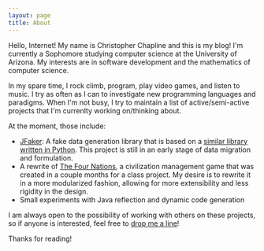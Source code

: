 ```yaml
---
layout: page
title: About
---
```


Hello, Internet! My name is Christopher Chapline and this is my blog! I'm currently a Sophomore studying computer science at the University of Arizona. My interests are in software development and the mathematics of computer science.


In my spare time, I rock climb, program, play video games, and listen to music. I try as often as I can to investigate new programming languages and paradigms. When I'm not busy, I try to maintain a list of active/semi-active projects that I'm currenlty working on/thinking about.

At the moment, those include:

* [JFaker](http://github.com/gizmo385/JFaker): A fake data generation library that is based on a [similar library written in Python](http://github.com/joke2k/faker/). This project is still in an early stage of data migration and formulation.
* A rewrite of [The Four Nations](http://github.com/gizmo385/TheFourNations), a civilization management game that was created in a couple months for a class project. My desire is to rewrite it in a more modularized fashion, allowing for more extensibility and less rigidity in the design.
* Small experiments with Java reflection and dynamic code generation

I am always open to the possibility of working with others on these projects, so if anyone is interested, feel free to [drop me a line](mailto:cachapline8@gmail.com)!

Thanks for reading!
